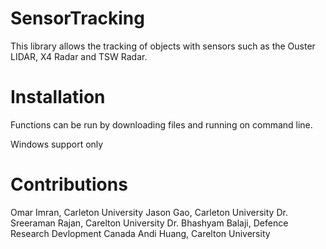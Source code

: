 # SensorTracking
This library allows the tracking of objects with sensors such as the Ouster LIDAR, X4 Radar and TSW Radar.

# Installation 

Functions can be run by downloading files and running on command line.

Windows support only 

# Contributions 

Omar Imran, Carleton University
Jason Gao, Carleton University 
Dr. Sreeraman Rajan, Carelton University 
Dr. Bhashyam Balaji, Defence Research Devlopment Canada 
Andi Huang, Carelton University 
